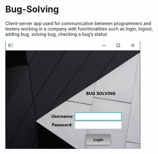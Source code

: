 # Bug-Solving

Client-server app used for communication between programmers and testers working in a company with functionalities such as login, logout, adding bug, solving bug, checking a bug’s status

![Screenshot](Bug1.png)
